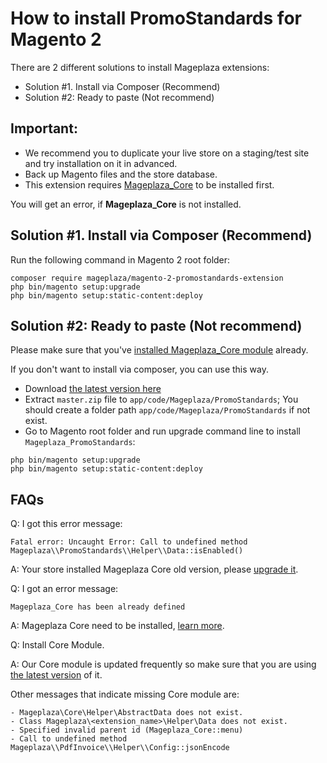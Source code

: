 # How to install PromoStandards for Magento 2

There are 2 different solutions to install Mageplaza extensions:

- Solution #1. Install via Composer (Recommend)
- Solution #2: Ready to paste (Not recommend)

## Important:
- We recommend you to duplicate your live store on a staging/test site and try installation on it in advanced.
- Back up Magento files and the store database.
- This extension requires [Mageplaza_Core](https://github.com/mageplaza/module-core) to be installed first.

You will get an error, if **Mageplaza_Core** is not installed.

## Solution #1. Install via Composer (Recommend)

Run the following command in Magento 2 root folder:

```
composer require mageplaza/magento-2-promostandards-extension
php bin/magento setup:upgrade
php bin/magento setup:static-content:deploy
```

## Solution #2: Ready to paste (Not recommend)

Please make sure that you've [installed Mageplaza_Core module](https://github.com/mageplaza/module-core#how-to-install--upgrade-mageplaza_core) already.

If you don't want to install via composer, you can use this way. 

- Download [the latest version here](https://github.com/mageplaza/magento-2-promostandards/archive/master.zip) 
- Extract `master.zip` file to `app/code/Mageplaza/PromoStandards`; You should create a folder path `app/code/Mageplaza/PromoStandards` if not exist.
- Go to Magento root folder and run upgrade command line to install `Mageplaza_PromoStandards`:

```
php bin/magento setup:upgrade
php bin/magento setup:static-content:deploy
```

## FAQs

Q: I got this error message: 
```
Fatal error: Uncaught Error: Call to undefined method Mageplaza\\PromoStandards\\Helper\\Data::isEnabled()
```
A: Your store installed Mageplaza Core old version, please [upgrade it](https://github.com/mageplaza/module-core#12-upgrade).

Q: I got an error message:

```
Mageplaza_Core has been already defined
```
A: Mageplaza Core need to be installed, [learn more](ttps://github.com/mageplaza/module-core#how-to-install--upgrade-mageplaza_core).


Q: Install Core Module.

A: Our Core module is updated frequently so make sure that you are using [the latest version](https://github.com/mageplaza/module-core) of it.


Other messages that indicate missing Core module are: 

```
- Mageplaza\Core\Helper\AbstractData does not exist.
- Class Mageplaza\<extension_name>\Helper\Data does not exist.
- Specified invalid parent id (Mageplaza_Core::menu)
- Call to undefined method Mageplaza\\PdfInvoice\\Helper\\Config::jsonEncode
```
